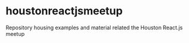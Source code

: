 # houstonreactjsmeetup
Repository housing examples and material related the Houston React.js meetup
